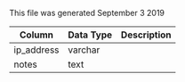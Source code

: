 This file was generated September 3 2019

| Column     | Data Type | Description |
| ---------- | --------- | ----------- |
| ip_address | varchar   |             |
| notes      | text      |             |
